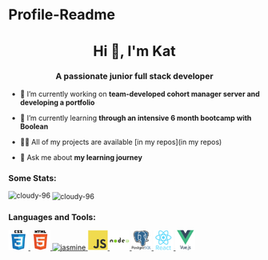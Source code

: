 # Profile-Readme
<h1 align="center">Hi 👋, I'm Kat</h1>
<h3 align="center">A passionate junior full stack developer</h3>

- 🔭 I’m currently working on **team-developed cohort manager server and developing a portfolio**

- 🌱 I’m currently learning **through an intensive 6 month bootcamp with Boolean**

- 👨‍💻 All of my projects are available [in my repos](in my repos)

- 💬 Ask me about **my learning journey**

<h3 align="left">Some Stats:</h3>
<p align="left">
</p>

<p><img align="left" src="https://github-readme-stats.vercel.app/api/top-langs?username=cloudy-96&show_icons=true&theme=tokyonight&locale=en&layout=compact" alt="cloudy-96" /></p>

<p>&nbsp;<img align="center" src="https://github-readme-stats.vercel.app/api?username=cloudy-96&show_icons=true&theme=tokyonight&locale=en" alt="cloudy-96" /></p>

<h3 align="left">Languages and Tools:</h3>
<p align="left"> <a href="https://www.w3schools.com/css/" target="_blank" rel="noreferrer"> <img src="https://raw.githubusercontent.com/devicons/devicon/master/icons/css3/css3-original-wordmark.svg" alt="css3" width="40" height="40"/> </a> <a href="https://www.w3.org/html/" target="_blank" rel="noreferrer"> <img src="https://raw.githubusercontent.com/devicons/devicon/master/icons/html5/html5-original-wordmark.svg" alt="html5" width="40" height="40"/> </a> <a href="https://jasmine.github.io/" target="_blank" rel="noreferrer"> <img src="https://www.vectorlogo.zone/logos/jasmine/jasmine-icon.svg" alt="jasmine" width="40" height="40"/> </a> <a href="https://developer.mozilla.org/en-US/docs/Web/JavaScript" target="_blank" rel="noreferrer"> <img src="https://raw.githubusercontent.com/devicons/devicon/master/icons/javascript/javascript-original.svg" alt="javascript" width="40" height="40"/> </a> <a href="https://nodejs.org" target="_blank" rel="noreferrer"> <img src="https://raw.githubusercontent.com/devicons/devicon/master/icons/nodejs/nodejs-original-wordmark.svg" alt="nodejs" width="40" height="40"/> </a> <a href="https://www.postgresql.org" target="_blank" rel="noreferrer"> <img src="https://raw.githubusercontent.com/devicons/devicon/master/icons/postgresql/postgresql-original-wordmark.svg" alt="postgresql" width="40" height="40"/> </a> <a href="https://reactjs.org/" target="_blank" rel="noreferrer"> <img src="https://raw.githubusercontent.com/devicons/devicon/master/icons/react/react-original-wordmark.svg" alt="react" width="40" height="40"/> </a> <a href="https://vuejs.org/" target="_blank" rel="noreferrer"> <img src="https://raw.githubusercontent.com/devicons/devicon/master/icons/vuejs/vuejs-original-wordmark.svg" alt="vuejs" width="40" height="40"/> </a> </p>
